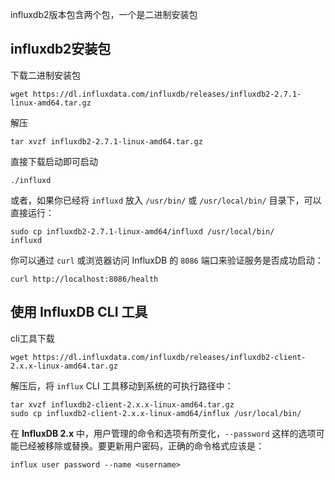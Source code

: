 

influxdb2版本包含两个包，一个是二进制安装包

## influxdb2安装包

下载二进制安装包

```
wget https://dl.influxdata.com/influxdb/releases/influxdb2-2.7.1-linux-amd64.tar.gz
```

解压

```
tar xvzf influxdb2-2.7.1-linux-amd64.tar.gz
```

直接下载启动即可启动

```
./influxd
```

或者，如果你已经将 `influxd` 放入 `/usr/bin/` 或 `/usr/local/bin/` 目录下，可以直接运行：

```
sudo cp influxdb2-2.7.1-linux-amd64/influxd /usr/local/bin/
influxd
```

你可以通过 `curl` 或浏览器访问 InfluxDB 的 `8086` 端口来验证服务是否成功启动：

```
curl http://localhost:8086/health
```

## 使用 InfluxDB CLI 工具

cli工具下载

```
wget https://dl.influxdata.com/influxdb/releases/influxdb2-client-2.x.x-linux-amd64.tar.gz
```

解压后，将 `influx` CLI 工具移动到系统的可执行路径中：

```
tar xvzf influxdb2-client-2.x.x-linux-amd64.tar.gz
sudo cp influxdb2-client-2.x.x-linux-amd64/influx /usr/local/bin/
```

在 **InfluxDB 2.x** 中，用户管理的命令和选项有所变化，`--password` 这样的选项可能已经被移除或替换。要更新用户密码，正确的命令格式应该是：

```
influx user password --name <username>
```